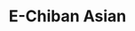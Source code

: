 ---
layout: place
title: "E-Chiban Asian"
permalink: /new-york/ridgewood/e-chiban-asian.html
stateAbbr: NY
stateName: New York
cityName: Ridgewood
place_id: ChIJPYNsm4NewokReFWl6Dr7sYU
photos:
  - name: >-
      places/ChIJPYNsm4NewokReFWl6Dr7sYU/photos/AeeoHcJaKFu6wkVayN2WGreVeBgICpQdQeryDtdwkKHtGno4ENj_AZObmhkLyLzOo6aQ3AyZ_9mO8p2f0Ah_g0kc3g9ynNj6rH6IMDu2-xsIGbgKznhgkNe39YO4QleRckDgnTeO11P0Rmu0pWuzaKayAoRiUVR3bSvyd05VK_LTzzfgDtTOq8jfIzrIElagSxe7fctlqXvyGqP0m3pjq6Y4s78-jVVHxm3UG4ZzHSHhFS095EvFDm8xOZsX3iVQj7AcZqUjGzQpxOsUjW0udPNpjoP9mQpdNFGG84ABB-2e9tLLNN--uredyl0aYSHfCDLyM0nRTycv9Grzg13nj1ty44LXNl_e605dZwTSU4C9k5fnm44ONBlWnnTxH_ZVzPsFi02R1_3lIOO3bhH8rtK2w9Me3ycZ0Hrt_X4UvzmndRsZW_Dy
    widthPx: 3024
    heightPx: 4032
    authorAttributions:
      - displayName: J. B. (Joa_NYC)
        uri: https://maps.google.com/maps/contrib/102031083826130745498
        photoUri: >-
          https://lh3.googleusercontent.com/a/ACg8ocIrrKrmLAJ8XjVEkXECrC_LfT_aVE3N7pGJ06JwKesYJ60Tgku5=s100-p-k-no-mo
    flagContentUri: >-
      https://www.google.com/local/imagery/report/?cb_client=maps_api_places.places_api&image_key=!1e10!2sCIHM0ogKEICAgIDJsbKyxAE&hl=en-US
    googleMapsUri: >-
      https://www.google.com/maps/place//data=!3m4!1e2!3m2!1sCIHM0ogKEICAgIDJsbKyxAE!2e10!4m2!3m1!1s0x89c25e839b6c833d:0x85b1fb3ae8a55578
  - name: >-
      places/ChIJPYNsm4NewokReFWl6Dr7sYU/photos/AeeoHcKLbHiLXlTscOL0Y9IkOkPwBueUodt5JRr9FnGSFlPBASwVNAna3yLO22F9izNvUWoR8MsfH0XAL9kFO38tXAS-oiDAju0COOnGmMddNEkyLEFQHDMW5yqkgEGxZOXDYokrGexS34uklrbN7si9Y63LWGokzobPfyIRHjRKJhn4ufnh6nckkD75JrgJHXL5KlaJXijViJLQwpHBg1Er3W6BXJsgp4BHWkum5rgimjwXSpvUIDBpMTh5SIZP5H4yaJlLnwFuSDFA4Zb2AKIz5SN5mWSc5NvFBgN9On6NjTTBnQ
    widthPx: 4000
    heightPx: 2667
    authorAttributions:
      - displayName: E-Chiban Asian
        uri: https://maps.google.com/maps/contrib/104571472307150382092
        photoUri: >-
          https://lh3.googleusercontent.com/a/ACg8ocKeSPA3hzFrMWST39k4ckQE3eKsapWBaBYU7hG251k0JA9HsA=s100-p-k-no-mo
    flagContentUri: >-
      https://www.google.com/local/imagery/report/?cb_client=maps_api_places.places_api&image_key=!1e10!2sAF1QipNqGNhM9AzyTZzD5luEy6ww0V0lbDePr8lCV7W0&hl=en-US
    googleMapsUri: >-
      https://www.google.com/maps/place//data=!3m4!1e2!3m2!1sAF1QipNqGNhM9AzyTZzD5luEy6ww0V0lbDePr8lCV7W0!2e10!4m2!3m1!1s0x89c25e839b6c833d:0x85b1fb3ae8a55578
  - name: >-
      places/ChIJPYNsm4NewokReFWl6Dr7sYU/photos/AeeoHcKb9D9mnGl8qAqdl64sldRPq37We8pXFtsG1pOkDUaXnStlOD4PWYDPRGwvM0nnQVZqeOFUH7JWpB-jlma0eYGiVpQl8lZYZ5oaZyjmeoqz-MbJOJeT6Zbm_spSSWFpuBx1oS7o4bDAcrKy2r-uTIbNHSqfgoqfROlkEjymqyEP1YQgQIGRIcchfxf7e4eMB2albLcCQF87oyVcnKDZ6_nTNsx8MS02C7EaGM2EPT8CMxrLFbvZdNs155hY0HvuBa07tSqsAfjse5Rmtif9Th_SP1d3gW99trWxKKTWy2UJiz7V7fsG2oaxO_gKlvGQTfVEZ7YVQ1tMnLqA0lz9RYggJgvwHxjfmHEoJesw0xiz1O_ueB9myx4TYv4mQoFUyS8UVrlUISLCUCr__xXpfGhaqN6GqBBq7io6t4ZOHxsQ9N8
    widthPx: 3024
    heightPx: 4032
    authorAttributions:
      - displayName: liza tan
        uri: https://maps.google.com/maps/contrib/117521588455945872328
        photoUri: >-
          https://lh3.googleusercontent.com/a-/ALV-UjXK9fi-MT_NzuwsN0Kz1SrDbWBjr5_b9dpqvGyOq0trMjSF6EXU=s100-p-k-no-mo
    flagContentUri: >-
      https://www.google.com/local/imagery/report/?cb_client=maps_api_places.places_api&image_key=!1e10!2sCIHM0ogKEICAgIDL1OTe1gE&hl=en-US
    googleMapsUri: >-
      https://www.google.com/maps/place//data=!3m4!1e2!3m2!1sCIHM0ogKEICAgIDL1OTe1gE!2e10!4m2!3m1!1s0x89c25e839b6c833d:0x85b1fb3ae8a55578
  - name: >-
      places/ChIJPYNsm4NewokReFWl6Dr7sYU/photos/AeeoHcLi-Ty_XWkQPr3AEU5Up_BirRltNcIlzXJJxnq6EJtcfDDIyhlfJvuapq5y8d70uli9REzrQ7C8TRE0cojBZJRS5wZs2W6nRPA1B7zfADXoVYDuqIX9uLBKldlt5rcPSwmDH5UVe-cbTyyFn-PYWwiiSk5sVkfAQ5St1EmMGEB8AlOzCssAP1ONbpVuz6O-7Hr_YcjOslKiKKwdP4T0IswWTJThO9RgXX8Io9xew1cFp7G2z1XHBCSgHnD45i3reMEH5OyAfqyQVXhuKF6AN6GlqZ1TJXX-OYal3et2j30To98SHpiOk4-BaEr4DbCD3pNr3V3zL9Lct_6DgTdHWWJfvxJLgum7lzGnVhvstucSoUANJxqrLPGXIApZtCVtWbXQjdsnyKAg28gce44fguDvPfQVkbhpgR_DcelmzY8
    widthPx: 3024
    heightPx: 4032
    authorAttributions:
      - displayName: Albert Husmillo
        uri: https://maps.google.com/maps/contrib/118362769775884587436
        photoUri: >-
          https://lh3.googleusercontent.com/a-/ALV-UjU2XBA7KNnaf3b0b6I4WpKaptHmVGlriKCk0lsaOZ1zqdMo38Od=s100-p-k-no-mo
    flagContentUri: >-
      https://www.google.com/local/imagery/report/?cb_client=maps_api_places.places_api&image_key=!1e10!2sCIHM0ogKEICAgICOtuHVXg&hl=en-US
    googleMapsUri: >-
      https://www.google.com/maps/place//data=!3m4!1e2!3m2!1sCIHM0ogKEICAgICOtuHVXg!2e10!4m2!3m1!1s0x89c25e839b6c833d:0x85b1fb3ae8a55578
  - name: >-
      places/ChIJPYNsm4NewokReFWl6Dr7sYU/photos/AeeoHcLo090CwCZVHMavc_H2n7U97YgTz3sQccQaaIMtWTrZaoCemlPmwC9sS6q6k7ND0ZwIiyAh4N4ets3_zT9eeYUfXJrxIcDESi0GyA13jfWXQRyDYNoB1L3nuqjDaNfMhXS3WD88i82Z6y_nnh9_6ySyomjBJFFpBSvXFxf3yyJj5SciD3PY3k49MPVbkQCV1mQmqag2vhdZHEYqd-FarXHA9TjudkTrJlOW4wm8RtGhqIvou5N1_ueLfpNmK8nfj6dWOQZgEReRFZ_cJdvvldsE-XlUQpjFj90H7eVWNs3ysfmkGpAi5NIkEZF2LoIGb4lT471ii9QVen86xeYm2K_pgffE_dM37PiVdgymTQ9zU1yIJjBB6H_aojWSFnr4VTOGav6SURIzXQOlri_C4yBJ8-Z9_P2YnBnH-0c9lgQ
    widthPx: 4800
    heightPx: 3600
    authorAttributions:
      - displayName: Jessica Kassnove
        uri: https://maps.google.com/maps/contrib/102895760675276740194
        photoUri: >-
          https://lh3.googleusercontent.com/a-/ALV-UjXaVatWSU7e7SBkBxSrDGl_KEfUjTMvxkOLMl4BxjbhuTTncoRe=s100-p-k-no-mo
    flagContentUri: >-
      https://www.google.com/local/imagery/report/?cb_client=maps_api_places.places_api&image_key=!1e10!2sCIHM0ogKEICAgICPudirTQ&hl=en-US
    googleMapsUri: >-
      https://www.google.com/maps/place//data=!3m4!1e2!3m2!1sCIHM0ogKEICAgICPudirTQ!2e10!4m2!3m1!1s0x89c25e839b6c833d:0x85b1fb3ae8a55578
  - name: >-
      places/ChIJPYNsm4NewokReFWl6Dr7sYU/photos/AeeoHcKhDmOG7TsBNDHEq9UA72jaPWZdFpTs_xshUmC8gWKdh35OoWBDMpcrMvP1wQrBZ0ccbkiJsdowAeWYpYnP49dyhoj4AsACob0BrlU60AvjkDoAW7bTzKYK-p8KkEC4IeT0Lbr3fohWpvDdaUk4CMijECvSLWE9dYqtwwHSC2uVmdyTVAUdKOFYAPxsCQUdo_tQnAAiTApP_jfTbwAnA_zIogRzjyh3uskCMjTN0Bd79rA4nLibAl8C3PY2BhaTuNTMG1x5wSJPCpMwJIysNQgIcMvZfGft5K-DbgkIx0YoY5Q8iDIT9w3SBEQUCSG05jcPWIGOJeRDxtBoCqmLUDHwGrdeo8G9m1fFsuqhFWUu1H8rqTyZ3VF1X6po4hmOX_k85mROmHSyzfsN1Jv9hnG_eOGAflBtwsfc4ijaVjWZEQ
    widthPx: 4032
    heightPx: 3024
    authorAttributions:
      - displayName: J. B. (Joa_NYC)
        uri: https://maps.google.com/maps/contrib/102031083826130745498
        photoUri: >-
          https://lh3.googleusercontent.com/a/ACg8ocIrrKrmLAJ8XjVEkXECrC_LfT_aVE3N7pGJ06JwKesYJ60Tgku5=s100-p-k-no-mo
    flagContentUri: >-
      https://www.google.com/local/imagery/report/?cb_client=maps_api_places.places_api&image_key=!1e10!2sCIHM0ogKEICAgIDFxsvwAw&hl=en-US
    googleMapsUri: >-
      https://www.google.com/maps/place//data=!3m4!1e2!3m2!1sCIHM0ogKEICAgIDFxsvwAw!2e10!4m2!3m1!1s0x89c25e839b6c833d:0x85b1fb3ae8a55578
  - name: >-
      places/ChIJPYNsm4NewokReFWl6Dr7sYU/photos/AeeoHcISlLQlOkmOxCA_TapapsOgEl2ZYgVZFcj_OCjeaQz3yYCK2gpuV6w3UA-Fk3KifLEOoqILNXQHrc2e0BLSvrcBTHyOBPiJxQuvbsWMmWS5kjsS-Nf5_GaY_nER2YAT4o7-GdADyEOoQjN9k3jeRTXFlMPrWwfLp-hRORALBBoZjxapj3GjvCYQwg3QcDjIGf49rQu5lLGRk5OXrf3qHYlAW3IprcKtaEJGOMilXBRKi-oAU5UsaKN1vIs_u3x0-yOOVEBIJDwsHSfz26AOuSX1bUUkpL0nNak5BxzHS1To51q0GMMlv3td_RPwHsrN84nlFqyeyNY-EHCOncYbFTvL-9P8S4wYcG1_ix5Gchahuvs9OU6YjVVaFbo_Y8q6mUdka_2ljwNd_SMmH_63nYvof_kBGX2fH0kudEo4IZ8
    widthPx: 1170
    heightPx: 2080
    authorAttributions:
      - displayName: Amir 420
        uri: https://maps.google.com/maps/contrib/102462880188354635217
        photoUri: >-
          https://lh3.googleusercontent.com/a-/ALV-UjWiJ7NS2eqnjkZ1ZA4YsGVVgJaIDuazE6Iwa8oTlC53zCLgBbmJew=s100-p-k-no-mo
    flagContentUri: >-
      https://www.google.com/local/imagery/report/?cb_client=maps_api_places.places_api&image_key=!1e10!2sCIHM0ogKEICAgIDRsN6RXw&hl=en-US
    googleMapsUri: >-
      https://www.google.com/maps/place//data=!3m4!1e2!3m2!1sCIHM0ogKEICAgIDRsN6RXw!2e10!4m2!3m1!1s0x89c25e839b6c833d:0x85b1fb3ae8a55578
  - name: >-
      places/ChIJPYNsm4NewokReFWl6Dr7sYU/photos/AeeoHcLvSRdLahkUdvAVcxeZ7jk2VWAP6_vlLjVPH5D-_lTFrltHBFJ2GotkqQ1LffZUJMKxbIFCRxh5mi4eNGroRSXeLl4K96oX1yhHavNIYWRkUBNSTAr9l8PjrbSWvA1kuSuL4LUT1fOl_SOYeLeXr5T7aITLnSXqqLLJJ2PgTRutD7HiuUZVibD0g0GymEam8PE4ihQlxW1AwS8Pd__s3ls6-WmZFp7Tnoizs0K2DFak2ipPXiKEgAIpwQoEIlsLxmo0eg-Ohp5NXU6SulwEAHWmoOKKEd-MDSpHIN4B-xHHkZ7XRm9Xl-wmdyyMhXatupdgMcrO8w0sLAMSqWh7L5O7yDhMe1fnDCpwkngZb-C1oUiEgz0HXc2xgXRFtME5tgDaSpOaA3-K-oVhpkNbTBx-_TrmnoJ0uWa0_AEZObk
    widthPx: 4000
    heightPx: 3000
    authorAttributions:
      - displayName: candiluz77
        uri: https://maps.google.com/maps/contrib/117610844649659281626
        photoUri: >-
          https://lh3.googleusercontent.com/a-/ALV-UjXwr4hmop4RCgOMSC7sxQnmMl6o_zPy5sJCOVPcy9q7OkOUgA6hPA=s100-p-k-no-mo
    flagContentUri: >-
      https://www.google.com/local/imagery/report/?cb_client=maps_api_places.places_api&image_key=!1e10!2sCIHM0ogKEICAgID_w_vNSg&hl=en-US
    googleMapsUri: >-
      https://www.google.com/maps/place//data=!3m4!1e2!3m2!1sCIHM0ogKEICAgID_w_vNSg!2e10!4m2!3m1!1s0x89c25e839b6c833d:0x85b1fb3ae8a55578
  - name: >-
      places/ChIJPYNsm4NewokReFWl6Dr7sYU/photos/AeeoHcL86HSRRkIL_HGxKU7kSVpyY3reSN-QzKmcwcayC-yGBJg2Vf1J_XNKlM7fjWiaSfKWEhzJyjTFwf56g3mZuJ1DNoQpp6YQ_V9m-ONLnOnHVimYl8a6SBtFwmTA_-YPWth_NAEHSlNqSKBFJooVzR6_k1M836rzgOkG8rYw4uckq2nB8YspIv-Rz6CzIqZ2zZu5qOg0yMRHJkCC1Fs6xWx2Ahc0oym-z5j9fpxA_8Laj7NeDPKWQS8GrKFIIgbNvJgNCk44_zW9u_2MOahWyhlRnoA5lxf1thDmeffEBPIgkKo1GroT9pWj9dtqR3Zj3OtHVXw77_h_a3fhyMpsTolmrJaBP1Lxx3vUcszwxNeYATKjaQiDvUK3aIvC90eYyEaTasd8p4-7_wMRaFLUmlWN4hYZ5cXDLp8Hy0z962w10A
    widthPx: 3024
    heightPx: 4032
    authorAttributions:
      - displayName: J. B. (Joa_NYC)
        uri: https://maps.google.com/maps/contrib/102031083826130745498
        photoUri: >-
          https://lh3.googleusercontent.com/a/ACg8ocIrrKrmLAJ8XjVEkXECrC_LfT_aVE3N7pGJ06JwKesYJ60Tgku5=s100-p-k-no-mo
    flagContentUri: >-
      https://www.google.com/local/imagery/report/?cb_client=maps_api_places.places_api&image_key=!1e10!2sCIHM0ogKEICAgIDJsdKRQA&hl=en-US
    googleMapsUri: >-
      https://www.google.com/maps/place//data=!3m4!1e2!3m2!1sCIHM0ogKEICAgIDJsdKRQA!2e10!4m2!3m1!1s0x89c25e839b6c833d:0x85b1fb3ae8a55578
  - name: >-
      places/ChIJPYNsm4NewokReFWl6Dr7sYU/photos/AeeoHcLGuj-Ao0D1o1HH47veewwJ4Dws560RDyzI2QYWw8Fvr2jPipYhunTO02CbeAkKngfW5ywG_jdgnOD73VYSXxaC9bqvhMzCQRiaKYo4hcCZAavviaQhJ4f975UOG1piwpXiBmFSo32GGwBwxUNM4fTg7_Yx3VL1T6OzCz33lvVluMxa7dHBMF41iFWXwnBqCjEiCPrIo2zHdup0P07zpnCsTeJB7ucSnAqRJyA895_jDJ1Gi_uEGXfRYKcCqWJ5Z9GxT5EsvnTKkpu22xID6QmBMoWY-u453a3KxU6hovxqPAVCdp4IjUcGa7RHlsiANeWBHHkFtpbFDPJXuqpQPvRBmAkewturl30rfFndaFXGYsGZWPVjrceRVUN6Xd3seYibyO3uxvzWrKSkCBAwT6f5RlYakUAdqgaUvjnCqxcEjA
    widthPx: 3472
    heightPx: 4624
    authorAttributions:
      - displayName: Jocelyn
        uri: https://maps.google.com/maps/contrib/113031068734092938571
        photoUri: >-
          https://lh3.googleusercontent.com/a-/ALV-UjWp9oP2rt36DwOqYJsFzc4U9Qf1J_UYqJvpxiUODU55nMwOlsOi=s100-p-k-no-mo
    flagContentUri: >-
      https://www.google.com/local/imagery/report/?cb_client=maps_api_places.places_api&image_key=!1e10!2sCIHM0ogKEICAgICXnqXmLw&hl=en-US
    googleMapsUri: >-
      https://www.google.com/maps/place//data=!3m4!1e2!3m2!1sCIHM0ogKEICAgICXnqXmLw!2e10!4m2!3m1!1s0x89c25e839b6c833d:0x85b1fb3ae8a55578
address: 66-47 Fresh Pond Rd, Ridgewood, NY 11385, USA
street: 66-47 Fresh Pond Rd
city: Ridgewood
state: NY
zip: '11385'
country: USA
neighborhood: Ridgewood
latitude: '40.707541'
longitude: '-73.897193'
accessibility_options:
  wheelchairAccessibleParking: false
  wheelchairAccessibleEntrance: false
business_status: OPERATIONAL
name: E-Chiban Asian
google_maps_links:
  directionsUri: >-
    https://www.google.com/maps/dir//''/data=!4m7!4m6!1m1!4e2!1m2!1m1!1s0x89c25e839b6c833d:0x85b1fb3ae8a55578!3e0
  placeUri: https://maps.google.com/?cid=9633757308352025976
  writeAReviewUri: >-
    https://www.google.com/maps/place//data=!4m3!3m2!1s0x89c25e839b6c833d:0x85b1fb3ae8a55578!12e1
  reviewsUri: >-
    https://www.google.com/maps/place//data=!4m4!3m3!1s0x89c25e839b6c833d:0x85b1fb3ae8a55578!9m1!1b1
  photosUri: >-
    https://www.google.com/maps/place//data=!4m3!3m2!1s0x89c25e839b6c833d:0x85b1fb3ae8a55578!10e5
primary_type: Asian Restaurant
opening_hours:
  regular: null
  current: null
secondary_opening_hours:
  regular:
    weekdayDescriptions: null
    type: null
  current:
    weekdayDescriptions: null
    type: null
phone: (718) 386-8333
price_level: PRICE_LEVEL_MODERATE
price_range: $10 &ndash; $20
rating: '4.5'
rating_count: 208
website: http://www.e-chibanny.com/
description: >-
  Casual choice dispensing an eclectic menu of Chinese, Thai & Japanese eats,
  including sushi.
reviews:
  - name: >-
      places/ChIJPYNsm4NewokReFWl6Dr7sYU/reviews/ChdDSUhNMG9nS0VJQ0FnSUNPdHVIVnpnRRAB
    relativePublishTimeDescription: 2 years ago
    rating: 5
    text:
      text: >-
        My favorite sushi spot in the neighborhood! The fish and ingredients are
        always fresh! And the service is always great! They have really good
        lunch specials. Great selection and prices are reasonable.
      languageCode: en
    originalText:
      text: >-
        My favorite sushi spot in the neighborhood! The fish and ingredients are
        always fresh! And the service is always great! They have really good
        lunch specials. Great selection and prices are reasonable.
      languageCode: en
    authorAttribution:
      displayName: Albert Husmillo
      uri: https://www.google.com/maps/contrib/118362769775884587436/reviews
      photoUri: >-
        https://lh3.googleusercontent.com/a-/ALV-UjU2XBA7KNnaf3b0b6I4WpKaptHmVGlriKCk0lsaOZ1zqdMo38Od=s128-c0x00000000-cc-rp-mo-ba5
    publishTime: '2022-06-09T15:02:46.279692Z'
    flagContentUri: >-
      https://www.google.com/local/review/rap/report?postId=ChdDSUhNMG9nS0VJQ0FnSUNPdHVIVnpnRRAB&d=17924085&t=1
    googleMapsUri: >-
      https://www.google.com/maps/reviews/data=!4m6!14m5!1m4!2m3!1sChdDSUhNMG9nS0VJQ0FnSUNPdHVIVnpnRRAB!2m1!1s0x89c25e839b6c833d:0x85b1fb3ae8a55578
  - name: >-
      places/ChIJPYNsm4NewokReFWl6Dr7sYU/reviews/ChdDSUhNMG9nS0VJQ0FnSUR2d2NlOHF3RRAB
    relativePublishTimeDescription: 3 months ago
    rating: 5
    text:
      text: >-
        I think it’s one of the best places i’ve ever been. I have eaten there
        about 10 times, their service is always professional, their dishes are
        delicious, my recommendation is the rice  e-chiban, one of the best rice
        dishes i have ever eaten in my life. It’s not expensive, they are very
        good prices, please never change, they are excellent in what they do.
      languageCode: en
    originalText:
      text: >-
        I think it’s one of the best places i’ve ever been. I have eaten there
        about 10 times, their service is always professional, their dishes are
        delicious, my recommendation is the rice  e-chiban, one of the best rice
        dishes i have ever eaten in my life. It’s not expensive, they are very
        good prices, please never change, they are excellent in what they do.
      languageCode: en
    authorAttribution:
      displayName: Sam
      uri: https://www.google.com/maps/contrib/112054206022687228188/reviews
      photoUri: >-
        https://lh3.googleusercontent.com/a-/ALV-UjVbw-ht_Dp2YoFDmBUGSIl5d6hNwZjRfUKCYmRLgLgcxUiSWvM=s128-c0x00000000-cc-rp-mo
    publishTime: '2024-12-21T04:37:42.803664Z'
    flagContentUri: >-
      https://www.google.com/local/review/rap/report?postId=ChdDSUhNMG9nS0VJQ0FnSUR2d2NlOHF3RRAB&d=17924085&t=1
    googleMapsUri: >-
      https://www.google.com/maps/reviews/data=!4m6!14m5!1m4!2m3!1sChdDSUhNMG9nS0VJQ0FnSUR2d2NlOHF3RRAB!2m1!1s0x89c25e839b6c833d:0x85b1fb3ae8a55578
  - name: >-
      places/ChIJPYNsm4NewokReFWl6Dr7sYU/reviews/ChZDSUhNMG9nS0VJQ0FnSUR4aDVqSVlnEAE
    relativePublishTimeDescription: a year ago
    rating: 5
    text:
      text: >-
        Delicious food. The place looks like a real Japanese restaurant. I
        ordered a dinner bento and it was so much food and had a delicious miso
        soup and my boyfriend ordered a dinner meal and it was delicious as
        well. The service was good, the girl was very attentive and quick. I
        will eat from here again 😬
      languageCode: en
    originalText:
      text: >-
        Delicious food. The place looks like a real Japanese restaurant. I
        ordered a dinner bento and it was so much food and had a delicious miso
        soup and my boyfriend ordered a dinner meal and it was delicious as
        well. The service was good, the girl was very attentive and quick. I
        will eat from here again 😬
      languageCode: en
    authorAttribution:
      displayName: Liz M
      uri: https://www.google.com/maps/contrib/100779267750084848119/reviews
      photoUri: >-
        https://lh3.googleusercontent.com/a-/ALV-UjXRvaEdz1AeseaIfkAuDPogUefJJCZHgQLj_fTV9NXA5zfgEIxE=s128-c0x00000000-cc-rp-mo-ba2
    publishTime: '2023-06-15T23:23:19.118514Z'
    flagContentUri: >-
      https://www.google.com/local/review/rap/report?postId=ChZDSUhNMG9nS0VJQ0FnSUR4aDVqSVlnEAE&d=17924085&t=1
    googleMapsUri: >-
      https://www.google.com/maps/reviews/data=!4m6!14m5!1m4!2m3!1sChZDSUhNMG9nS0VJQ0FnSUR4aDVqSVlnEAE!2m1!1s0x89c25e839b6c833d:0x85b1fb3ae8a55578
  - name: >-
      places/ChIJPYNsm4NewokReFWl6Dr7sYU/reviews/ChdDSUhNMG9nS0VJQ0FnSURSc042Ujd3RRAB
    relativePublishTimeDescription: a year ago
    rating: 5
    text:
      text: >-
        We got a delivery order for our dad’s birthday, and the food was well
        packed and it was very hot very delicious food we got Steak, Fried rice
        , sushi, and many other delicious sides they had in their Menu Great
        Tasting Authentic Asian Food In Nyc Def a Gem 💎
      languageCode: en
    originalText:
      text: >-
        We got a delivery order for our dad’s birthday, and the food was well
        packed and it was very hot very delicious food we got Steak, Fried rice
        , sushi, and many other delicious sides they had in their Menu Great
        Tasting Authentic Asian Food In Nyc Def a Gem 💎
      languageCode: en
    authorAttribution:
      displayName: Amir 420
      uri: https://www.google.com/maps/contrib/102462880188354635217/reviews
      photoUri: >-
        https://lh3.googleusercontent.com/a-/ALV-UjWiJ7NS2eqnjkZ1ZA4YsGVVgJaIDuazE6Iwa8oTlC53zCLgBbmJew=s128-c0x00000000-cc-rp-mo-ba3
    publishTime: '2023-04-16T00:03:08.428387Z'
    flagContentUri: >-
      https://www.google.com/local/review/rap/report?postId=ChdDSUhNMG9nS0VJQ0FnSURSc042Ujd3RRAB&d=17924085&t=1
    googleMapsUri: >-
      https://www.google.com/maps/reviews/data=!4m6!14m5!1m4!2m3!1sChdDSUhNMG9nS0VJQ0FnSURSc042Ujd3RRAB!2m1!1s0x89c25e839b6c833d:0x85b1fb3ae8a55578
  - name: >-
      places/ChIJPYNsm4NewokReFWl6Dr7sYU/reviews/ChdDSUhNMG9nS0VJQ0FnSURibm9iV2lnRRAB
    relativePublishTimeDescription: 8 months ago
    rating: 5
    text:
      text: >-
        I was craving some sushi and my husband suggested this restaurant. I’m
        always iffy about where I get sushi, but the reviews looked promising,
        so we gave it a go. I ordered a salmon roll and spicy tuna roll and on a
        whim, added an order of coconut shrimp. I’m so glad I did because the
        coconut shrimp was AMAZING! It’s honestly the best I’ve ever had! The
        sushi was also really good - very fresh. This is definitely my new go-to
        place for Asian fusion!
      languageCode: en
    originalText:
      text: >-
        I was craving some sushi and my husband suggested this restaurant. I’m
        always iffy about where I get sushi, but the reviews looked promising,
        so we gave it a go. I ordered a salmon roll and spicy tuna roll and on a
        whim, added an order of coconut shrimp. I’m so glad I did because the
        coconut shrimp was AMAZING! It’s honestly the best I’ve ever had! The
        sushi was also really good - very fresh. This is definitely my new go-to
        place for Asian fusion!
      languageCode: en
    authorAttribution:
      displayName: Gloria McClure
      uri: https://www.google.com/maps/contrib/106382490767521931485/reviews
      photoUri: >-
        https://lh3.googleusercontent.com/a-/ALV-UjUtpdQ3IjjTVCelQtPsHDLzEZDqffFC8jI6Jj4eusJPI_fvZk0=s128-c0x00000000-cc-rp-mo
    publishTime: '2024-08-05T18:38:24.313291Z'
    flagContentUri: >-
      https://www.google.com/local/review/rap/report?postId=ChdDSUhNMG9nS0VJQ0FnSURibm9iV2lnRRAB&d=17924085&t=1
    googleMapsUri: >-
      https://www.google.com/maps/reviews/data=!4m6!14m5!1m4!2m3!1sChdDSUhNMG9nS0VJQ0FnSURibm9iV2lnRRAB!2m1!1s0x89c25e839b6c833d:0x85b1fb3ae8a55578
parking_options:
  valetParking: false
payment_options:
  acceptsCreditCards: true
  acceptsDebitCards: true
  acceptsCashOnly: false
  acceptsNfc: true
allow_dogs: null
curbside_pickup: null
delivery: true
dine_in: true
good_for_children: true
good_for_groups: null
good_for_sports: false
live_music: false
menu_for_children: false
outdoor_seating: false
reservable: true
restroom: true
serves_beer: true
serves_breakfast: null
serves_brunch: null
serves_cocktails: null
serves_coffee: false
serves_dinner: true
serves_dessert: true
serves_lunch: true
serves_vegetarian_food: true
serves_wine: true
takeout: true

---